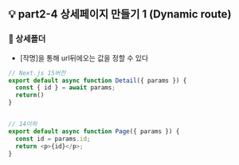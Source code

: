 ## 💡 part2-4 상세페이지 만들기 1 (Dynamic route)

### 🔹 상세폴더

- [작명]을 통해 url뒤에오는 값을 정할 수 있다

```javascript
// Next.js 15버전
export default async function Detail({ params }) {
  const { id } = await params;
  return()
}


// 14이하
export default async function Page({ params }) {
  const id = params.id;
  return <p>{id}</p>;
}
```
